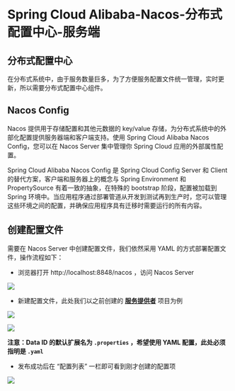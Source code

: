 # Spring Cloud Alibaba-Nacos-分布式配置中心-服务端

## 分布式配置中心

在分布式系统中，由于服务数量巨多，为了方便服务配置文件统一管理，实时更新，所以需要分布式配置中心组件。

## Nacos Config

Nacos 提供用于存储配置和其他元数据的 key/value 存储，为分布式系统中的外部化配置提供服务器端和客户端支持。使用 Spring Cloud Alibaba Nacos Config，您可以在 Nacos Server 集中管理你 Spring Cloud 应用的外部属性配置。

Spring Cloud Alibaba Nacos Config 是 Spring Cloud Config Server 和 Client 的替代方案，客户端和服务器上的概念与 Spring Environment 和 PropertySource 有着一致的抽象，在特殊的 bootstrap 阶段，配置被加载到 Spring 环境中。当应用程序通过部署管道从开发到测试再到生产时，您可以管理这些环境之间的配置，并确保应用程序具有迁移时需要运行的所有内容。

## 创建配置文件

需要在 Nacos Server 中创建配置文件，我们依然采用 YAML 的方式部署配置文件，操作流程如下：

- 浏览器打开 http://localhost:8848/nacos ，访问 Nacos Server

![](/assets/Lusifer_20190111030328.png)

- 新建配置文件，此处我们以之前创建的 [**服务提供者**](https://www.funtl.com/zh/spring-cloud-alibaba/创建服务提供者.html#创建服务提供者) 项目为例

![](/assets/Lusifer_20190111030615.png)

![](/assets/Lusifer_20190111030851.png)

**注意：Data ID 的默认扩展名为 `.properties` ，希望使用 YAML 配置，此处必须指明是 `.yaml`**

- 发布成功后在 “配置列表” 一栏即可看到刚才创建的配置项

![](/assets/Lusifer_20190111031454.png)